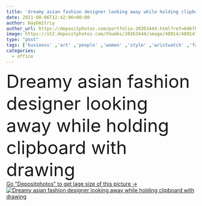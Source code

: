 ```yaml
---
title: 'dreamy asian fashion designer looking away while holding clipboard with drawing '
date: 2021-08-06T12:42:06+00:00
author: HayDmitriy
author_url: https://depositphotos.com/portfolio-20363444.html?ref=64678756
image: https://st2.depositphotos.com/thumbs/20363444/image/48914/489143062/api_thumb_450.jpg?forcejpeg=true
type: "post"
tags: ['business' ,'art' ,'people' ,'women' ,'style' ,'wristwatch' ,'fashion' ,'emotion' ,'creative' ,'office' ,'stylish' ,'work' ,'drawing' ,'together' ,'indoors' ,'pensive' ,'pencil' ,'trendy' ,'asian' ,'profession' ,'casual' ,'dreamy' ,'thoughtful' ,'colleagues' ,'clipboard' ,'coworkers' ,'designers' ,'businesswomen' ,'copy space' ,'young adult' ,'look away' ,'stylists' ,'blupeopler' ]
categories: 
  - office
---
```

<div aling="center">
            <font size="60"> Dreamy asian fashion designer looking away while holding clipboard with drawing</font>   
</div>
<div>
    <a href='https://depositphotos.com/489143062/stock-photo-dreamy-asian-fashion-designer-looking.html?ref=64678756' target=_blank > Go "Depositphotos" to get lage size of this picture ->
        <img href='https://depositphotos.com/489143062/stock-photo-dreamy-asian-fashion-designer-looking.html?ref=64678756' src='https://st2.depositphotos.com/20363444/48914/i/950/depositphotos_489143062-stock-photo-dreamy-asian-fashion-designer-looking.jpg?forcejpeg=true' alt='Dreamy asian fashion designer looking away while holding clipboard with drawing' >
    </a>
</div>
